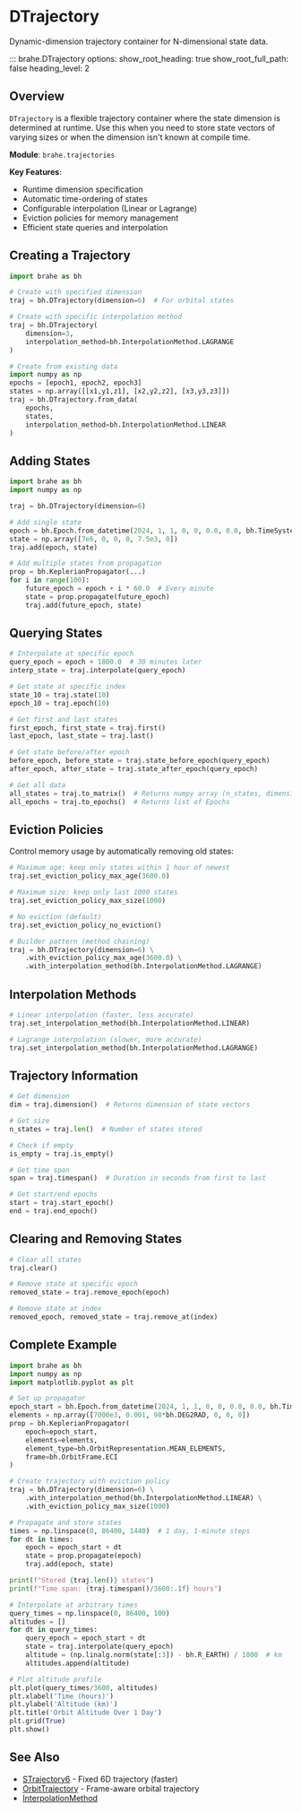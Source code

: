# DTrajectory

Dynamic-dimension trajectory container for N-dimensional state data.

::: brahe.DTrajectory
    options:
      show_root_heading: true
      show_root_full_path: false
      heading_level: 2

## Overview

`DTrajectory` is a flexible trajectory container where the state dimension is determined at runtime. Use this when you need to store state vectors of varying sizes or when the dimension isn't known at compile time.

**Module**: `brahe.trajectories`

**Key Features**:
- Runtime dimension specification
- Automatic time-ordering of states
- Configurable interpolation (Linear or Lagrange)
- Eviction policies for memory management
- Efficient state queries and interpolation

## Creating a Trajectory

```python
import brahe as bh

# Create with specified dimension
traj = bh.DTrajectory(dimension=6)  # For orbital states

# Create with specific interpolation method
traj = bh.DTrajectory(
    dimension=3,
    interpolation_method=bh.InterpolationMethod.LAGRANGE
)

# Create from existing data
import numpy as np
epochs = [epoch1, epoch2, epoch3]
states = np.array([[x1,y1,z1], [x2,y2,z2], [x3,y3,z3]])
traj = bh.DTrajectory.from_data(
    epochs,
    states,
    interpolation_method=bh.InterpolationMethod.LINEAR
)
```

## Adding States

```python
import brahe as bh
import numpy as np

traj = bh.DTrajectory(dimension=6)

# Add single state
epoch = bh.Epoch.from_datetime(2024, 1, 1, 0, 0, 0.0, 0.0, bh.TimeSystem.UTC)
state = np.array([7e6, 0, 0, 0, 7.5e3, 0])
traj.add(epoch, state)

# Add multiple states from propagation
prop = bh.KeplerianPropagator(...)
for i in range(100):
    future_epoch = epoch + i * 60.0  # Every minute
    state = prop.propagate(future_epoch)
    traj.add(future_epoch, state)
```

## Querying States

```python
# Interpolate at specific epoch
query_epoch = epoch + 1800.0  # 30 minutes later
interp_state = traj.interpolate(query_epoch)

# Get state at specific index
state_10 = traj.state(10)
epoch_10 = traj.epoch(10)

# Get first and last states
first_epoch, first_state = traj.first()
last_epoch, last_state = traj.last()

# Get state before/after epoch
before_epoch, before_state = traj.state_before_epoch(query_epoch)
after_epoch, after_state = traj.state_after_epoch(query_epoch)

# Get all data
all_states = traj.to_matrix()  # Returns numpy array (n_states, dimension)
all_epochs = traj.to_epochs()  # Returns list of Epochs
```

## Eviction Policies

Control memory usage by automatically removing old states:

```python
# Maximum age: keep only states within 1 hour of newest
traj.set_eviction_policy_max_age(3600.0)

# Maximum size: keep only last 1000 states
traj.set_eviction_policy_max_size(1000)

# No eviction (default)
traj.set_eviction_policy_no_eviction()

# Builder pattern (method chaining)
traj = bh.DTrajectory(dimension=6) \
    .with_eviction_policy_max_age(3600.0) \
    .with_interpolation_method(bh.InterpolationMethod.LAGRANGE)
```

## Interpolation Methods

```python
# Linear interpolation (faster, less accurate)
traj.set_interpolation_method(bh.InterpolationMethod.LINEAR)

# Lagrange interpolation (slower, more accurate)
traj.set_interpolation_method(bh.InterpolationMethod.LAGRANGE)
```

## Trajectory Information

```python
# Get dimension
dim = traj.dimension()  # Returns dimension of state vectors

# Get size
n_states = traj.len()  # Number of states stored

# Check if empty
is_empty = traj.is_empty()

# Get time span
span = traj.timespan()  # Duration in seconds from first to last

# Get start/end epochs
start = traj.start_epoch()
end = traj.end_epoch()
```

## Clearing and Removing States

```python
# Clear all states
traj.clear()

# Remove state at specific epoch
removed_state = traj.remove_epoch(epoch)

# Remove state at index
removed_epoch, removed_state = traj.remove_at(index)
```

## Complete Example

```python
import brahe as bh
import numpy as np
import matplotlib.pyplot as plt

# Set up propagator
epoch_start = bh.Epoch.from_datetime(2024, 1, 1, 0, 0, 0.0, 0.0, bh.TimeSystem.UTC)
elements = np.array([7000e3, 0.001, 98*bh.DEG2RAD, 0, 0, 0])
prop = bh.KeplerianPropagator(
    epoch=epoch_start,
    elements=elements,
    element_type=bh.OrbitRepresentation.MEAN_ELEMENTS,
    frame=bh.OrbitFrame.ECI
)

# Create trajectory with eviction policy
traj = bh.DTrajectory(dimension=6) \
    .with_interpolation_method(bh.InterpolationMethod.LINEAR) \
    .with_eviction_policy_max_size(1000)

# Propagate and store states
times = np.linspace(0, 86400, 1440)  # 1 day, 1-minute steps
for dt in times:
    epoch = epoch_start + dt
    state = prop.propagate(epoch)
    traj.add(epoch, state)

print(f"Stored {traj.len()} states")
print(f"Time span: {traj.timespan()/3600:.1f} hours")

# Interpolate at arbitrary times
query_times = np.linspace(0, 86400, 100)
altitudes = []
for dt in query_times:
    query_epoch = epoch_start + dt
    state = traj.interpolate(query_epoch)
    altitude = (np.linalg.norm(state[:3]) - bh.R_EARTH) / 1000  # km
    altitudes.append(altitude)

# Plot altitude profile
plt.plot(query_times/3600, altitudes)
plt.xlabel('Time (hours)')
plt.ylabel('Altitude (km)')
plt.title('Orbit Altitude Over 1 Day')
plt.grid(True)
plt.show()
```

## See Also

- [STrajectory6](strajectory6.md) - Fixed 6D trajectory (faster)
- [OrbitTrajectory](orbit_trajectory.md) - Frame-aware orbital trajectory
- [InterpolationMethod](../orbits/enums.md#interpolationmethod)
